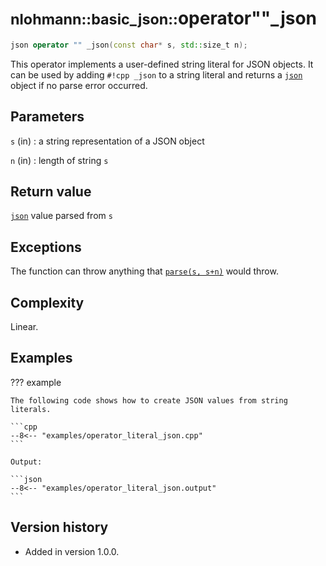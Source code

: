 # <small>nlohmann::basic_json::</small>operator""_json

```cpp
json operator "" _json(const char* s, std::size_t n);
```

This operator implements a user-defined string literal for JSON objects. It can be used by adding `#!cpp _json` to a
string literal and returns a [`json`](../json.md) object if no parse error occurred.

## Parameters

`s` (in)
:   a string representation of a JSON object

`n` (in)
:   length of string `s`

## Return value

[`json`](../json.md) value parsed from `s`

## Exceptions

The function can throw anything that [`parse(s, s+n)`](parse.md) would throw.

## Complexity

Linear.

## Examples

??? example

    The following code shows how to create JSON values from string literals.
     
    ```cpp
    --8<-- "examples/operator_literal_json.cpp"
    ```
    
    Output:
    
    ```json
    --8<-- "examples/operator_literal_json.output"
    ```

## Version history

- Added in version 1.0.0.
